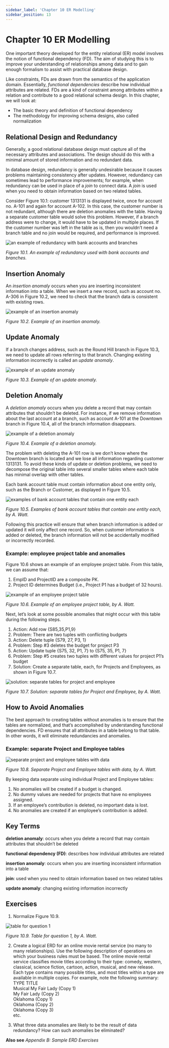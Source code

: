 ```yaml
---
sidebar_label: 'Chapter 10 ER Modelling'
sidebar_position: 13
---
```


# Chapter 10 ER Modelling

One important theory developed for the entity relational (ER) 
model involves the notion of functional
    dependency (FD).  The aim of studying this is to improve 
    your understanding of relationships among
    data and to gain enough formalism to assist with practical database design.

Like constraints, FDs are drawn from the semantics of 
the application domain. Essentially,
     *functional dependencies* describe how individual 
     attributes are related. FDs are a kind of
    constraint among attributes within a relation and 
    contribute to a good relational schema design. In this
    chapter, we will look at:

* The basic theory and definition of functional dependency
* The methodology for improving schema designs, also called normalization

## Relational Design and Redundancy

Generally, a good relational database design must 
capture all of the necessary attributes and
    associations. The design should do this with a 
    minimal amount of stored information and no redundant
    data.

In database design, redundancy is generally undesirable 
because it causes problems maintaining
    consistency after updates. However, redundancy can 
    sometimes lead to performance improvements; for
    example, when redundancy can be used in place of a 
    *join* to connect data. A
    *join* is used when you need to obtain information 
    based on two related tables.


Consider Figure 10.1:  customer 1313131 is displayed twice, 
once for account no. A-101 and again for
    account A-102. In this case, the customer number is 
    not redundant, although there are deletion anomalies
    with the table. Having a separate customer table would 
    solve this problem. However, if a branch address
    were to change, it would have to be updated in multiple 
    places. If the customer number was left in the
    table as is, then you wouldn’t need a branch table and 
    no join would be required, and performance is
    improved.

![an example of redundancy with bank accounts and branches](http://opentextbc.ca/dbdesign01/wp-content/uploads/sites/11/2013/12/Bank-Accounts-1-300x197.jpg)

*Figure 10.1. An example of redundancy used with
        bank accounts and branches.*

## Insertion Anomaly

An *insertion anomaly* occurs when you are inserting inconsistent 
information into a
    table. When we insert a new record, such as account no. A-306 in 
    Figure 10.2, we need to check that
    the branch data is consistent with existing rows.

![example of an insertion anomaly](http://opentextbc.ca/dbdesign01/wp-content/uploads/sites/11/2013/12/Insertion-Anomaly-Banking-Accounts-300x222.jpg)

*Figure 10.2. Example of an insertion anomaly.*

## Update Anomaly

If a branch changes address, such as the Round Hill branch in 
Figure 10.3, we need to update all rows
    referring to that branch. Changing existing information 
    incorrectly is called an *update anomaly*.

![example of an update anomaly](http://opentextbc.ca/dbdesign01/wp-content/uploads/sites/11/2013/12/Update-Anomaly-Bank-Accounts-300x198.jpg)

*Figure 10.3. Example of an update anomaly.*

## Deletion Anomaly

A *deletion anomaly* occurs when you delete a record that may
        contain attributes that shouldn’t be deleted. 
        For instance, if we remove information
    about the last account at a branch, such as 
    account A-101 at the Downtown branch in Figure 10.4, all of
    the branch information disappears.

![example of a deletion anomaly](http://opentextbc.ca/dbdesign01/wp-content/uploads/sites/11/2013/12/Deletion-anomaly-Bank-Account-300x195.jpg)

*Figure 10.4. Example of a deletion anomaly.*

The problem with deleting the A-101 row is we don’t 
know where the Downtown branch is located and we lose
    all information regarding customer 1313131. 
    To avoid these kinds of update or deletion problems, we need
    to decompose the original table into several smaller 
    tables where each table has minimal overlap with
    other tables.

Each bank account table must contain information 
about one entity only, such as the  Branch or
    Customer, as displayed in Figure 10.5.

![examples of bank account tables that contain one entity each](http://opentextbc.ca/dbdesign01/wp-content/uploads/sites/11/2013/12/Ch-10-Branch-to-Customer-ERD-300x117.jpg)

*Figure 10.5. Examples of bank account tables
        that contain one entity each, by A. Watt.*

Following this practice will ensure that when branch 
information is added or updated it will only affect
    one record. So, when customer information is 
    added or deleted, the branch information will not be
    accidentally modified or incorrectly recorded.

### Example: employee project table and anomalies

Figure 10.6 shows an example of an employee project table. From this table,
        we can assume that:

1. EmpID and ProjectID are a composite PK.
1. Project ID determines Budget (i.e., Project P1 has a budget of 32 hours).

![example of an employee project table](http://opentextbc.ca/dbdesign01/wp-content/uploads/sites/11/2013/12/Ch-10-ProjectEmp-table.jpg)

*Figure 10.6. Example of an employee project
        table, by A. Watt.*

Next, let’s look at some possible anomalies that might occur with
    this table during the following steps.

1. Action: Add row \{S85,35,P1,9\}
1. Problem: There are two tuples with conflicting budgets
1. Action: Delete tuple \{S79, 27, P3, 1\}
1. Problem: Step #3 deletes the budget for project P3
1. Action: Update tuple \{S75, 32, P1, 7\} to \{S75, 35, P1, 7\}
1. Problem: Step #5 creates two tuples with different values for project P1’s budget
1. Solution: Create a separate table, each, for 
    Projects and Employees, as shown in Figure 10.7.

![solution: separate tables for project and employee](http://opentextbc.ca/dbdesign01/wp-content/uploads/sites/11/2013/12/Ch-10-Project-to-Emp-ERD-300x114.jpg)

*Figure 10.7. Solution: separate tables for
        Project and Employee, by A. Watt.*

## How to Avoid Anomalies

The best approach to creating tables without anomalies 
is to ensure that the tables are normalized, and
    that’s accomplished by understanding functional 
    dependencies. FD ensures that all attributes in a
    table belong to that table. In other words, it will 
    eliminate redundancies and anomalies.

### Example: separate Project and Employee tables

![separate project and employee tables with data](http://opentextbc.ca/dbdesign01/wp-content/uploads/sites/11/2013/12/Ch-10-Project-and-Emp-tables-300x89.jpg)

*Figure 10.8. Separate Project and Employee
        tables with data, by A. Watt.*

By keeping data separate using individual Project and Employee tables:

1. No anomalies will be created if a budget is changed.
1. No dummy values are needed for projects that have no employees assigned.
1. If an employee’s contribution is deleted, no important data is lost.
1. No anomalies are created if an employee’s contribution is added.

## Key Terms

**deletion anomaly**: occurs when you delete a record that may contain
            attributes that shouldn’t be deleted

**functional dependency (FD)**: describes how individual attributes are related
        
**insertion anomaly**: occurs when you are inserting inconsistent information
            into a table

**join**: used when you need to obtain
                information based on two related tables

**update anomaly**: changing existing information incorrectly


## Exercises

1. Normalize Figure 10.9.

![table for question 1](http://opentextbc.ca/dbdesign01/wp-content/uploads/sites/11/2014/03/Ch10-Exercises-Fig10-1-e1409190793977.jpg)

*Figure 10.9. Table for question
                        1, by A. Watt.*
            
2. Create a logical ERD for an online movie rental 
    service (no many to many relationships). Use
                the following description of operations on 
                which your business rules must be based. The
                online movie rental service classifies movie 
                titles according to their type: comedy,
                western, classical, science fiction, cartoon, 
                action, musical, and new release. Each type
                contains many possible titles, and most titles 
                within a type are available in multiple
                copies. For example, note the following summary:<br />
                TYPE TITLE<br /> 
                Musical My Fair Lady (Copy 1)<br /> 
                My Fair Lady (Copy 2)<br /> 
                Oklahoma (Copy 1)<br /> 
                Oklahoma (Copy 2)<br />
                Oklahoma (Copy 3)<br /> 
                etc.

3. What three data anomalies are likely to be the result of 
data redundancy? How can such
                anomalies be eliminated?

**Also see** *Appendix B: Sample ERD
                Exercises*
